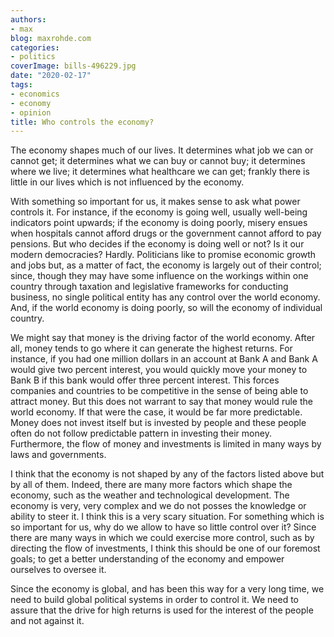 ```yaml
---
authors:
- max
blog: maxrohde.com
categories:
- politics
coverImage: bills-496229.jpg
date: "2020-02-17"
tags:
- economics
- economy
- opinion
title: Who controls the economy?
---
```


The economy shapes much of our lives. It determines what job we can or cannot get; it determines what we can buy or cannot buy; it determines where we live; it determines what healthcare we can get; frankly there is little in our lives which is not influenced by the economy.

With something so important for us, it makes sense to ask what power controls it. For instance, if the economy is going well, usually well-being indicators point upwards; if the economy is doing poorly, misery ensues when hospitals cannot afford drugs or the government cannot afford to pay pensions. But who decides if the economy is doing well or not? Is it our modern democracies? Hardly. Politicians like to promise economic growth and jobs but, as a matter of fact, the economy is largely out of their control; since, though they may have some influence on the workings within one country through taxation and legislative frameworks for conducting business, no single political entity has any control over the world economy. And, if the world economy is doing poorly, so will the economy of individual country.

We might say that money is the driving factor of the world economy. After all, money tends to go where it can generate the highest returns. For instance, if you had one million dollars in an account at Bank A and Bank A would give two percent interest, you would quickly move your money to Bank B if this bank would offer three percent interest. This forces companies and countries to be competitive in the sense of being able to attract money. But this does not warrant to say that money would rule the world economy. If that were the case, it would be far more predictable. Money does not invest itself but is invested by people and these people often do not follow predictable pattern in investing their money. Furthermore, the flow of money and investments is limited in many ways by laws and governments.

I think that the economy is not shaped by any of the factors listed above but by all of them. Indeed, there are many more factors which shape the economy, such as the weather and technological development. The economy is very, very complex and we do not posses the knowledge or ability to steer it. I think this is a very scary situation. For something which is so important for us, why do we allow to have so little control over it? Since there are many ways in which we could exercise more control, such as by directing the flow of investments, I think this should be one of our foremost goals; to get a better understanding of the economy and empower ourselves to oversee it.

Since the economy is global, and has been this way for a very long time, we need to build global political systems in order to control it. We need to assure that the drive for high returns is used for the interest of the people and not against it.
